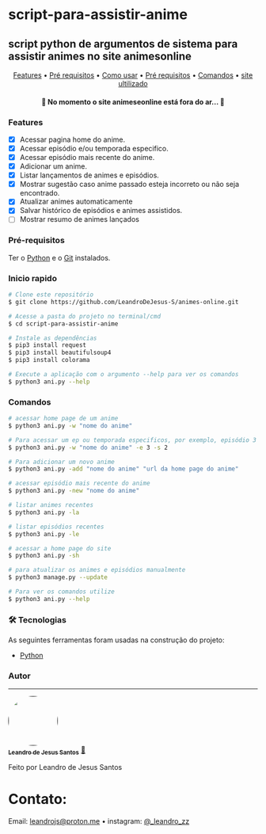 # script-para-assistir-anime
## script python de argumentos de sistema para assistir animes no site animesonline

<p align="center">
 <a href="#Features">Features</a> •
 <a href="#Pré-requisitos">Pré requisitos</a> • 
 <a href="#inicio rapido">Como usar</a> • 
 <a href="#Pré-requisitos">Pré requisitos</a> • 
 <a href="#Comandos">Comandos</a> • 
 <a href="https://animesonline.cc/tv/">site ultilizado</a>
</p>

<h4 align="center"> 
  🚫  No momento o site animeseonline está fora do ar...  🚧
</h4>

### Features

- [x] Acessar pagina home do anime.
- [x] Acessar episódio e/ou temporada especifico.
- [x] Acessar episódio mais recente do anime.
- [x] Adicionar um anime.
- [x] Listar lançamentos de animes e episódios.
- [x] Mostrar sugestão caso anime passado esteja incorreto ou não seja encontrado.
- [x] Atualizar animes automaticamente
- [x] Salvar histórico de episódios e animes assistidos.
- [ ] Mostrar resumo de animes lançados

### Pré-requisitos

Ter o [Python](https://www.python.org/downloads/) e o [Git](https://git-scm.com) instalados.

### Inicio rapido

```bash
# Clone este repositório
$ git clone https://github.com/LeandroDeJesus-S/animes-online.git

# Acesse a pasta do projeto no terminal/cmd
$ cd script-para-assistir-anime

# Instale as dependências
$ pip3 install request
$ pip3 install beautifulsoup4
$ pip3 install colorama

# Execute a aplicação com o argumento --help para ver os comandos
$ python3 ani.py --help
```
### Comandos
```bash
# acessar home page de um anime
$ python3 ani.py -w "nome do anime"

# Para acessar um ep ou temporada especificos, por exemplo, episódio 3 da temporada 2:
$ python3 ani.py -w "nome do anime" -e 3 -s 2

# Para adicionar um novo anime
$ python3 ani.py -add "nome do anime" "url da home page do anime"

# acessar episódio mais recente do anime
$ python3 ani.py -new "nome do anime"

# listar animes recentes
$ python3 ani.py -la

# listar episódios recentes
$ python3 ani.py -le

# acessar a home page do site
$ python3 ani.py -sh

# para atualizar os animes e episódios manualmente
$ python3 manage.py --update

# Para ver os comandos utilize
$ python3 ani.py --help
```

### 🛠 Tecnologias

As seguintes ferramentas foram usadas na construção do projeto:

- [Python](https://www.python.org/)

### Autor
---

<a href="">
 <img style="border-radius: 50%;" src="https://instagram.fsbj1-1.fna.fbcdn.net/v/t51.2885-19/309266936_508450560617948_4798171976938283294_n.jpg?stp=dst-jpg_s150x150&_nc_ht=instagram.fsbj1-1.fna.fbcdn.net&_nc_cat=108&_nc_ohc=pdBAKWz-Az0AX8hRBLx&edm=AOQ1c0wBAAAA&ccb=7-5&oh=00_AfDhM6RWL6qWdZqCAOms5hHYvgxfEoi1pIkLh0DLt8qngA&oe=63AC8DE6&_nc_sid=8fd12b" width="100px;" alt=""/>
 <br />
 <sub><b>Leandro de Jesus Santos</b></sub></a> <a href="https://www.instagram.com/_leandro_zz/">🚀</a>


Feito por Leandro de Jesus Santos 
# Contato:

Email: [leandrojs@proton.me](mailto:leandrojs@proton.me) • 
instagram: [@_leandro_zz](https://www.instagram.com/_leandro_zz/)

